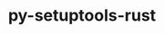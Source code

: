 ---
title: "py-setuptools-rust"
layout: cache
categories: [package, develop]
meta: {"versions": ["1.2.0", "1.5.1", "1.6.0"], "compilers": ["apple-clang@=14.0.0", "apple-clang@=14.0.3", "gcc@=11.1.0", "gcc@=11.3.0", "gcc@=7.3.1", "oneapi@=2023.1.0", "oneapi@=2023.2.0"], "oss": ["amzn2", "ubuntu20.04", "ubuntu22.04", "ventura"], "platforms": ["darwin", "linux"], "targets": ["aarch64", "ivybridge", "ppc64le", "x86_64", "x86_64_v3"], "stacks": ["e4s", "e4s-oneapi", "e4s-power", "ml-darwin-aarch64-mps", "ml-linux-x86_64-cpu", "ml-linux-x86_64-cuda", "ml-linux-x86_64-rocm", "root"], "num_specs": 39, "num_specs_by_stack": {"root": 39, "ml-darwin-aarch64-mps": 8, "ml-linux-x86_64-cuda": 8, "ml-linux-x86_64-rocm": 6, "ml-linux-x86_64-cpu": 8, "e4s-power": 5, "e4s-oneapi": 4, "e4s": 4}}
spec_details: [{"hash": "h7leryloxqmo7l6xo6kp6aaa356kj6b2", "compiler": "apple-clang@=14.0.0", "versions": ["1.5.1"], "os": "ventura", "platform": "darwin", "target": "aarch64", "variants": ["build_system=python_pip"], "stacks": ["root", "ml-darwin-aarch64-mps"], "size": "-", "tarball": "https://binaries.spack.io/develop/build_cache/darwin-ventura-aarch64/apple-clang-14.0.0/py-setuptools-rust-1.5.1/darwin-ventura-aarch64-apple-clang-14.0.0-py-setuptools-rust-1.5.1-h7leryloxqmo7l6xo6kp6aaa356kj6b2.spack"}, {"hash": "ieojsy3ecfh3bkjgdavaqdtmm73ueaey", "compiler": "apple-clang@=14.0.0", "versions": ["1.6.0"], "os": "ventura", "platform": "darwin", "target": "aarch64", "variants": ["build_system=python_pip"], "stacks": ["root", "ml-darwin-aarch64-mps"], "size": "-", "tarball": "https://binaries.spack.io/develop/build_cache/darwin-ventura-aarch64/apple-clang-14.0.0/py-setuptools-rust-1.6.0/darwin-ventura-aarch64-apple-clang-14.0.0-py-setuptools-rust-1.6.0-ieojsy3ecfh3bkjgdavaqdtmm73ueaey.spack"}, {"hash": "rok5fjcqqtmw2qlm57y73mitowxs2mdd", "compiler": "apple-clang@=14.0.0", "versions": ["1.5.1"], "os": "ventura", "platform": "darwin", "target": "aarch64", "variants": ["build_system=python_pip"], "stacks": ["root", "ml-darwin-aarch64-mps"], "size": "-", "tarball": "https://binaries.spack.io/develop/build_cache/darwin-ventura-aarch64/apple-clang-14.0.0/py-setuptools-rust-1.5.1/darwin-ventura-aarch64-apple-clang-14.0.0-py-setuptools-rust-1.5.1-rok5fjcqqtmw2qlm57y73mitowxs2mdd.spack"}, {"hash": "os2wezvcjic25taobycuirtlnlswza43", "compiler": "apple-clang@=14.0.0", "versions": ["1.6.0"], "os": "ventura", "platform": "darwin", "target": "aarch64", "variants": ["build_system=python_pip"], "stacks": ["root", "ml-darwin-aarch64-mps"], "size": "-", "tarball": "https://binaries.spack.io/develop/build_cache/darwin-ventura-aarch64/apple-clang-14.0.0/py-setuptools-rust-1.6.0/darwin-ventura-aarch64-apple-clang-14.0.0-py-setuptools-rust-1.6.0-os2wezvcjic25taobycuirtlnlswza43.spack"}, {"hash": "uo4unjb4p33zoxsrowzk7av4okw7dwad", "compiler": "apple-clang@=14.0.3", "versions": ["1.5.1"], "os": "ventura", "platform": "darwin", "target": "aarch64", "variants": ["build_system=python_pip"], "stacks": ["root", "ml-darwin-aarch64-mps"], "size": "-", "tarball": "https://binaries.spack.io/develop/build_cache/darwin-ventura-aarch64/apple-clang-14.0.3/py-setuptools-rust-1.5.1/darwin-ventura-aarch64-apple-clang-14.0.3-py-setuptools-rust-1.5.1-uo4unjb4p33zoxsrowzk7av4okw7dwad.spack"}, {"hash": "hk4yubj6mfdki2s2dgrucftnmggculmy", "compiler": "apple-clang@=14.0.3", "versions": ["1.5.1"], "os": "ventura", "platform": "darwin", "target": "aarch64", "variants": ["build_system=python_pip"], "stacks": ["root", "ml-darwin-aarch64-mps"], "size": "-", "tarball": "https://binaries.spack.io/develop/build_cache/darwin-ventura-aarch64/apple-clang-14.0.3/py-setuptools-rust-1.5.1/darwin-ventura-aarch64-apple-clang-14.0.3-py-setuptools-rust-1.5.1-hk4yubj6mfdki2s2dgrucftnmggculmy.spack"}, {"hash": "b2tythi2n4rkhrlyw3sypgqsrybcduoc", "compiler": "apple-clang@=14.0.3", "versions": ["1.5.1"], "os": "ventura", "platform": "darwin", "target": "aarch64", "variants": ["build_system=python_pip"], "stacks": ["root", "ml-darwin-aarch64-mps"], "size": "-", "tarball": "https://binaries.spack.io/develop/build_cache/darwin-ventura-aarch64/apple-clang-14.0.3/py-setuptools-rust-1.5.1/darwin-ventura-aarch64-apple-clang-14.0.3-py-setuptools-rust-1.5.1-b2tythi2n4rkhrlyw3sypgqsrybcduoc.spack"}, {"hash": "pv23p3n2mogmj4mgnigx363du3j35ev6", "compiler": "apple-clang@=14.0.3", "versions": ["1.5.1"], "os": "ventura", "platform": "darwin", "target": "aarch64", "variants": ["build_system=python_pip"], "stacks": ["root", "ml-darwin-aarch64-mps"], "size": "-", "tarball": "https://binaries.spack.io/develop/build_cache/darwin-ventura-aarch64/apple-clang-14.0.3/py-setuptools-rust-1.5.1/darwin-ventura-aarch64-apple-clang-14.0.3-py-setuptools-rust-1.5.1-pv23p3n2mogmj4mgnigx363du3j35ev6.spack"}, {"hash": "g5qdzaimbj2d6y6bxlyq4u33yac5kuex", "compiler": "gcc@=7.3.1", "versions": ["1.2.0"], "os": "amzn2", "platform": "linux", "target": "ivybridge", "variants": ["build_system=python_pip"], "stacks": ["root"], "size": "-", "tarball": "https://binaries.spack.io/develop/build_cache/linux-amzn2-ivybridge/gcc-7.3.1/py-setuptools-rust-1.2.0/linux-amzn2-ivybridge-gcc-7.3.1-py-setuptools-rust-1.2.0-g5qdzaimbj2d6y6bxlyq4u33yac5kuex.spack"}, {"hash": "jh6bgymqt3mbhag4zjnxwrsazmfz5gug", "compiler": "gcc@=7.3.1", "versions": ["1.2.0"], "os": "amzn2", "platform": "linux", "target": "ivybridge", "variants": ["build_system=python_pip"], "stacks": ["root"], "size": "-", "tarball": "https://binaries.spack.io/develop/build_cache/linux-amzn2-ivybridge/gcc-7.3.1/py-setuptools-rust-1.2.0/linux-amzn2-ivybridge-gcc-7.3.1-py-setuptools-rust-1.2.0-jh6bgymqt3mbhag4zjnxwrsazmfz5gug.spack"}, {"hash": "24a7mopacdzwdt2vvoueydksxg4eei4s", "compiler": "gcc@=7.3.1", "versions": ["1.2.0"], "os": "amzn2", "platform": "linux", "target": "ivybridge", "variants": ["build_system=python_pip"], "stacks": ["root"], "size": "-", "tarball": "https://binaries.spack.io/develop/build_cache/linux-amzn2-ivybridge/gcc-7.3.1/py-setuptools-rust-1.2.0/linux-amzn2-ivybridge-gcc-7.3.1-py-setuptools-rust-1.2.0-24a7mopacdzwdt2vvoueydksxg4eei4s.spack"}, {"hash": "2p25qzj4evbwnnxkxwo6is6vmgqt7nbx", "compiler": "gcc@=7.3.1", "versions": ["1.5.1"], "os": "amzn2", "platform": "linux", "target": "ivybridge", "variants": ["build_system=python_pip"], "stacks": ["root"], "size": "-", "tarball": "https://binaries.spack.io/develop/build_cache/linux-amzn2-ivybridge/gcc-7.3.1/py-setuptools-rust-1.5.1/linux-amzn2-ivybridge-gcc-7.3.1-py-setuptools-rust-1.5.1-2p25qzj4evbwnnxkxwo6is6vmgqt7nbx.spack"}, {"hash": "emlb4xl4j4shvnrkgfsp6hmfb5inieyy", "compiler": "gcc@=7.3.1", "versions": ["1.5.1"], "os": "amzn2", "platform": "linux", "target": "x86_64_v3", "variants": ["build_system=python_pip"], "stacks": ["root", "ml-linux-x86_64-cuda", "ml-linux-x86_64-rocm", "ml-linux-x86_64-cpu"], "size": "-", "tarball": "https://binaries.spack.io/develop/build_cache/linux-amzn2-x86_64_v3/gcc-7.3.1/py-setuptools-rust-1.5.1/linux-amzn2-x86_64_v3-gcc-7.3.1-py-setuptools-rust-1.5.1-emlb4xl4j4shvnrkgfsp6hmfb5inieyy.spack"}, {"hash": "y4b3wwvajpaoargigrel333k7ls2wskn", "compiler": "gcc@=7.3.1", "versions": ["1.2.0"], "os": "amzn2", "platform": "linux", "target": "x86_64_v3", "variants": ["build_system=python_pip"], "stacks": ["root"], "size": "-", "tarball": "https://binaries.spack.io/develop/build_cache/linux-amzn2-x86_64_v3/gcc-7.3.1/py-setuptools-rust-1.2.0/linux-amzn2-x86_64_v3-gcc-7.3.1-py-setuptools-rust-1.2.0-y4b3wwvajpaoargigrel333k7ls2wskn.spack"}, {"hash": "5evpiwytmvfiaapwzu7mws2d2pvs7zx7", "compiler": "gcc@=7.3.1", "versions": ["1.2.0"], "os": "amzn2", "platform": "linux", "target": "x86_64_v3", "variants": ["build_system=python_pip"], "stacks": ["root"], "size": "-", "tarball": "https://binaries.spack.io/develop/build_cache/linux-amzn2-x86_64_v3/gcc-7.3.1/py-setuptools-rust-1.2.0/linux-amzn2-x86_64_v3-gcc-7.3.1-py-setuptools-rust-1.2.0-5evpiwytmvfiaapwzu7mws2d2pvs7zx7.spack"}, {"hash": "jt7yjr5hkepzf2o3wafdgzbmkogmnopk", "compiler": "gcc@=7.3.1", "versions": ["1.2.0"], "os": "amzn2", "platform": "linux", "target": "x86_64_v3", "variants": ["build_system=python_pip"], "stacks": ["root"], "size": "-", "tarball": "https://binaries.spack.io/develop/build_cache/linux-amzn2-x86_64_v3/gcc-7.3.1/py-setuptools-rust-1.2.0/linux-amzn2-x86_64_v3-gcc-7.3.1-py-setuptools-rust-1.2.0-jt7yjr5hkepzf2o3wafdgzbmkogmnopk.spack"}, {"hash": "i6u4ujpei5nv5g46qbhnxtpjpwvijkzn", "compiler": "gcc@=7.3.1", "versions": ["1.2.0"], "os": "amzn2", "platform": "linux", "target": "x86_64_v3", "variants": ["build_system=python_pip"], "stacks": ["root"], "size": "-", "tarball": "https://binaries.spack.io/develop/build_cache/linux-amzn2-x86_64_v3/gcc-7.3.1/py-setuptools-rust-1.2.0/linux-amzn2-x86_64_v3-gcc-7.3.1-py-setuptools-rust-1.2.0-i6u4ujpei5nv5g46qbhnxtpjpwvijkzn.spack"}, {"hash": "dkcisl62syr4gidagv5xxknougeokvyg", "compiler": "gcc@=7.3.1", "versions": ["1.2.0"], "os": "amzn2", "platform": "linux", "target": "x86_64_v3", "variants": ["build_system=python_pip"], "stacks": ["root"], "size": "-", "tarball": "https://binaries.spack.io/develop/build_cache/linux-amzn2-x86_64_v3/gcc-7.3.1/py-setuptools-rust-1.2.0/linux-amzn2-x86_64_v3-gcc-7.3.1-py-setuptools-rust-1.2.0-dkcisl62syr4gidagv5xxknougeokvyg.spack"}, {"hash": "7gxk5m7dunrbuwoc47nlovuchyzbedta", "compiler": "gcc@=7.3.1", "versions": ["1.2.0"], "os": "amzn2", "platform": "linux", "target": "x86_64_v3", "variants": ["build_system=python_pip"], "stacks": ["root"], "size": "-", "tarball": "https://binaries.spack.io/develop/build_cache/linux-amzn2-x86_64_v3/gcc-7.3.1/py-setuptools-rust-1.2.0/linux-amzn2-x86_64_v3-gcc-7.3.1-py-setuptools-rust-1.2.0-7gxk5m7dunrbuwoc47nlovuchyzbedta.spack"}, {"hash": "2vln4fxr5ly2bsmqwa44imn3aaeah36f", "compiler": "gcc@=11.1.0", "versions": ["1.5.1"], "os": "ubuntu20.04", "platform": "linux", "target": "ppc64le", "variants": ["build_system=python_pip"], "stacks": ["root", "e4s-power"], "size": "-", "tarball": "https://binaries.spack.io/develop/build_cache/linux-ubuntu20.04-ppc64le/gcc-11.1.0/py-setuptools-rust-1.5.1/linux-ubuntu20.04-ppc64le-gcc-11.1.0-py-setuptools-rust-1.5.1-2vln4fxr5ly2bsmqwa44imn3aaeah36f.spack"}, {"hash": "lagtidfa32dblaycaj2yhyuqz7gf6l3p", "compiler": "gcc@=11.1.0", "versions": ["1.5.1"], "os": "ubuntu20.04", "platform": "linux", "target": "ppc64le", "variants": ["build_system=python_pip"], "stacks": ["root", "e4s-power"], "size": "-", "tarball": "https://binaries.spack.io/develop/build_cache/linux-ubuntu20.04-ppc64le/gcc-11.1.0/py-setuptools-rust-1.5.1/linux-ubuntu20.04-ppc64le-gcc-11.1.0-py-setuptools-rust-1.5.1-lagtidfa32dblaycaj2yhyuqz7gf6l3p.spack"}, {"hash": "gmt6dmwdwked5f7cpdj3mdouic45vhmh", "compiler": "gcc@=11.1.0", "versions": ["1.5.1"], "os": "ubuntu20.04", "platform": "linux", "target": "ppc64le", "variants": ["build_system=python_pip"], "stacks": ["root", "e4s-power"], "size": "-", "tarball": "https://binaries.spack.io/develop/build_cache/linux-ubuntu20.04-ppc64le/gcc-11.1.0/py-setuptools-rust-1.5.1/linux-ubuntu20.04-ppc64le-gcc-11.1.0-py-setuptools-rust-1.5.1-gmt6dmwdwked5f7cpdj3mdouic45vhmh.spack"}, {"hash": "z4s2l6ypcqejgypbfs7m7sndrdhd5cvg", "compiler": "gcc@=11.1.0", "versions": ["1.5.1"], "os": "ubuntu20.04", "platform": "linux", "target": "ppc64le", "variants": ["build_system=python_pip"], "stacks": ["root", "e4s-power"], "size": "-", "tarball": "https://binaries.spack.io/develop/build_cache/linux-ubuntu20.04-ppc64le/gcc-11.1.0/py-setuptools-rust-1.5.1/linux-ubuntu20.04-ppc64le-gcc-11.1.0-py-setuptools-rust-1.5.1-z4s2l6ypcqejgypbfs7m7sndrdhd5cvg.spack"}, {"hash": "s7lakdr7m7tukglegezcnx5vmlkh5yua", "compiler": "gcc@=11.1.0", "versions": ["1.5.1"], "os": "ubuntu20.04", "platform": "linux", "target": "ppc64le", "variants": ["build_system=python_pip"], "stacks": ["root", "e4s-power"], "size": "-", "tarball": "https://binaries.spack.io/develop/build_cache/linux-ubuntu20.04-ppc64le/gcc-11.1.0/py-setuptools-rust-1.5.1/linux-ubuntu20.04-ppc64le-gcc-11.1.0-py-setuptools-rust-1.5.1-s7lakdr7m7tukglegezcnx5vmlkh5yua.spack"}, {"hash": "udvuevwyusujkeiv43jrxtomdh2wyx4h", "compiler": "oneapi@=2023.1.0", "versions": ["1.5.1"], "os": "ubuntu20.04", "platform": "linux", "target": "x86_64", "variants": ["build_system=python_pip"], "stacks": ["root", "e4s-oneapi"], "size": "-", "tarball": "https://binaries.spack.io/develop/build_cache/linux-ubuntu20.04-x86_64/oneapi-2023.1.0/py-setuptools-rust-1.5.1/linux-ubuntu20.04-x86_64-oneapi-2023.1.0-py-setuptools-rust-1.5.1-udvuevwyusujkeiv43jrxtomdh2wyx4h.spack"}, {"hash": "mwqoocyqxggw6w272nlqffdqpxkue7pc", "compiler": "oneapi@=2023.1.0", "versions": ["1.5.1"], "os": "ubuntu20.04", "platform": "linux", "target": "x86_64", "variants": ["build_system=python_pip"], "stacks": ["root", "e4s-oneapi"], "size": "-", "tarball": "https://binaries.spack.io/develop/build_cache/linux-ubuntu20.04-x86_64/oneapi-2023.1.0/py-setuptools-rust-1.5.1/linux-ubuntu20.04-x86_64-oneapi-2023.1.0-py-setuptools-rust-1.5.1-mwqoocyqxggw6w272nlqffdqpxkue7pc.spack"}, {"hash": "3rb3hto5sdqticztdonr6tqde4bcmm4m", "compiler": "oneapi@=2023.1.0", "versions": ["1.5.1"], "os": "ubuntu20.04", "platform": "linux", "target": "x86_64", "variants": ["build_system=python_pip"], "stacks": ["root", "e4s-oneapi"], "size": "-", "tarball": "https://binaries.spack.io/develop/build_cache/linux-ubuntu20.04-x86_64/oneapi-2023.1.0/py-setuptools-rust-1.5.1/linux-ubuntu20.04-x86_64-oneapi-2023.1.0-py-setuptools-rust-1.5.1-3rb3hto5sdqticztdonr6tqde4bcmm4m.spack"}, {"hash": "utgtiqsuupurgcuwv2pn46e7xmrezfdu", "compiler": "oneapi@=2023.2.0", "versions": ["1.6.0"], "os": "ubuntu20.04", "platform": "linux", "target": "x86_64", "variants": ["build_system=python_pip"], "stacks": ["root", "e4s-oneapi"], "size": "-", "tarball": "https://binaries.spack.io/develop/build_cache/linux-ubuntu20.04-x86_64/oneapi-2023.2.0/py-setuptools-rust-1.6.0/linux-ubuntu20.04-x86_64-oneapi-2023.2.0-py-setuptools-rust-1.6.0-utgtiqsuupurgcuwv2pn46e7xmrezfdu.spack"}, {"hash": "4wbzjsmbgkghfndz72nynlqqbeghfxga", "compiler": "gcc@=11.1.0", "versions": ["1.5.1"], "os": "ubuntu20.04", "platform": "linux", "target": "x86_64_v3", "variants": ["build_system=python_pip"], "stacks": ["root", "e4s"], "size": "-", "tarball": "https://binaries.spack.io/develop/build_cache/linux-ubuntu20.04-x86_64_v3/gcc-11.1.0/py-setuptools-rust-1.5.1/linux-ubuntu20.04-x86_64_v3-gcc-11.1.0-py-setuptools-rust-1.5.1-4wbzjsmbgkghfndz72nynlqqbeghfxga.spack"}, {"hash": "ovuayn5wkk26g3rnqpwbpdw2d2uopsh6", "compiler": "gcc@=11.1.0", "versions": ["1.5.1"], "os": "ubuntu20.04", "platform": "linux", "target": "x86_64_v3", "variants": ["build_system=python_pip"], "stacks": ["root", "e4s"], "size": "-", "tarball": "https://binaries.spack.io/develop/build_cache/linux-ubuntu20.04-x86_64_v3/gcc-11.1.0/py-setuptools-rust-1.5.1/linux-ubuntu20.04-x86_64_v3-gcc-11.1.0-py-setuptools-rust-1.5.1-ovuayn5wkk26g3rnqpwbpdw2d2uopsh6.spack"}, {"hash": "kchmsvt6jzbfhhfioltglg4syctm2pfz", "compiler": "gcc@=11.1.0", "versions": ["1.5.1"], "os": "ubuntu20.04", "platform": "linux", "target": "x86_64_v3", "variants": ["build_system=python_pip"], "stacks": ["root", "e4s"], "size": "-", "tarball": "https://binaries.spack.io/develop/build_cache/linux-ubuntu20.04-x86_64_v3/gcc-11.1.0/py-setuptools-rust-1.5.1/linux-ubuntu20.04-x86_64_v3-gcc-11.1.0-py-setuptools-rust-1.5.1-kchmsvt6jzbfhhfioltglg4syctm2pfz.spack"}, {"hash": "r3on3mxmx55ymvrn3naa2dlvpx3bggvd", "compiler": "gcc@=11.1.0", "versions": ["1.5.1"], "os": "ubuntu20.04", "platform": "linux", "target": "x86_64_v3", "variants": ["build_system=python_pip"], "stacks": ["root", "e4s"], "size": "-", "tarball": "https://binaries.spack.io/develop/build_cache/linux-ubuntu20.04-x86_64_v3/gcc-11.1.0/py-setuptools-rust-1.5.1/linux-ubuntu20.04-x86_64_v3-gcc-11.1.0-py-setuptools-rust-1.5.1-r3on3mxmx55ymvrn3naa2dlvpx3bggvd.spack"}, {"hash": "3z6cazroaunptv2gefkd3vog54crb4ec", "compiler": "gcc@=11.3.0", "versions": ["1.5.1"], "os": "ubuntu22.04", "platform": "linux", "target": "x86_64_v3", "variants": ["build_system=python_pip"], "stacks": ["root", "ml-linux-x86_64-cuda", "ml-linux-x86_64-rocm", "ml-linux-x86_64-cpu"], "size": "-", "tarball": "https://binaries.spack.io/develop/build_cache/linux-ubuntu22.04-x86_64_v3/gcc-11.3.0/py-setuptools-rust-1.5.1/linux-ubuntu22.04-x86_64_v3-gcc-11.3.0-py-setuptools-rust-1.5.1-3z6cazroaunptv2gefkd3vog54crb4ec.spack"}, {"hash": "nq4oirikxrm4a4qm5ung7dgl5c42x2fr", "compiler": "gcc@=11.3.0", "versions": ["1.5.1"], "os": "ubuntu22.04", "platform": "linux", "target": "x86_64_v3", "variants": ["build_system=python_pip"], "stacks": ["root", "ml-linux-x86_64-cuda", "ml-linux-x86_64-rocm", "ml-linux-x86_64-cpu"], "size": "-", "tarball": "https://binaries.spack.io/develop/build_cache/linux-ubuntu22.04-x86_64_v3/gcc-11.3.0/py-setuptools-rust-1.5.1/linux-ubuntu22.04-x86_64_v3-gcc-11.3.0-py-setuptools-rust-1.5.1-nq4oirikxrm4a4qm5ung7dgl5c42x2fr.spack"}, {"hash": "3dvwvhhbkc7xyocgjyfc2xkmawtgzj47", "compiler": "gcc@=11.3.0", "versions": ["1.5.1"], "os": "ubuntu22.04", "platform": "linux", "target": "x86_64_v3", "variants": ["build_system=python_pip"], "stacks": ["root", "ml-linux-x86_64-cuda", "ml-linux-x86_64-rocm", "ml-linux-x86_64-cpu"], "size": "-", "tarball": "https://binaries.spack.io/develop/build_cache/linux-ubuntu22.04-x86_64_v3/gcc-11.3.0/py-setuptools-rust-1.5.1/linux-ubuntu22.04-x86_64_v3-gcc-11.3.0-py-setuptools-rust-1.5.1-3dvwvhhbkc7xyocgjyfc2xkmawtgzj47.spack"}, {"hash": "45yj2cr2vvikvlmedydtpew5joalppjz", "compiler": "gcc@=11.3.0", "versions": ["1.5.1"], "os": "ubuntu22.04", "platform": "linux", "target": "x86_64_v3", "variants": ["build_system=python_pip"], "stacks": ["root", "ml-linux-x86_64-cuda", "ml-linux-x86_64-cpu"], "size": "-", "tarball": "https://binaries.spack.io/develop/build_cache/linux-ubuntu22.04-x86_64_v3/gcc-11.3.0/py-setuptools-rust-1.5.1/linux-ubuntu22.04-x86_64_v3-gcc-11.3.0-py-setuptools-rust-1.5.1-45yj2cr2vvikvlmedydtpew5joalppjz.spack"}, {"hash": "2n3ub63hbxhwjkglg7x22mbkaltrczza", "compiler": "gcc@=11.3.0", "versions": ["1.5.1"], "os": "ubuntu22.04", "platform": "linux", "target": "x86_64_v3", "variants": ["build_system=python_pip"], "stacks": ["root", "ml-linux-x86_64-cuda", "ml-linux-x86_64-cpu"], "size": "-", "tarball": "https://binaries.spack.io/develop/build_cache/linux-ubuntu22.04-x86_64_v3/gcc-11.3.0/py-setuptools-rust-1.5.1/linux-ubuntu22.04-x86_64_v3-gcc-11.3.0-py-setuptools-rust-1.5.1-2n3ub63hbxhwjkglg7x22mbkaltrczza.spack"}, {"hash": "wnahlu6tqr5sofah6vyockcszo4qmztm", "compiler": "gcc@=11.3.0", "versions": ["1.5.1"], "os": "ubuntu22.04", "platform": "linux", "target": "x86_64_v3", "variants": ["build_system=python_pip"], "stacks": ["root", "ml-linux-x86_64-cuda", "ml-linux-x86_64-rocm", "ml-linux-x86_64-cpu"], "size": "-", "tarball": "https://binaries.spack.io/develop/build_cache/linux-ubuntu22.04-x86_64_v3/gcc-11.3.0/py-setuptools-rust-1.5.1/linux-ubuntu22.04-x86_64_v3-gcc-11.3.0-py-setuptools-rust-1.5.1-wnahlu6tqr5sofah6vyockcszo4qmztm.spack"}, {"hash": "a52z64tu456d2ognjulecendurvvj2zp", "compiler": "gcc@=11.3.0", "versions": ["1.5.1"], "os": "ubuntu22.04", "platform": "linux", "target": "x86_64_v3", "variants": ["build_system=python_pip"], "stacks": ["root", "ml-linux-x86_64-cuda", "ml-linux-x86_64-rocm", "ml-linux-x86_64-cpu"], "size": "-", "tarball": "https://binaries.spack.io/develop/build_cache/linux-ubuntu22.04-x86_64_v3/gcc-11.3.0/py-setuptools-rust-1.5.1/linux-ubuntu22.04-x86_64_v3-gcc-11.3.0-py-setuptools-rust-1.5.1-a52z64tu456d2ognjulecendurvvj2zp.spack"}]
---